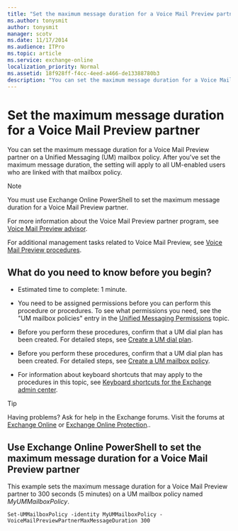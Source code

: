 ```yaml
---
title: "Set the maximum message duration for a Voice Mail Preview partner"
ms.author: tonysmit
author: tonysmit
manager: scotv
ms.date: 11/17/2014
ms.audience: ITPro
ms.topic: article
ms.service: exchange-online
localization_priority: Normal
ms.assetid: 18f928ff-f4cc-4eed-a466-de13388780b3
description: "You can set the maximum message duration for a Voice Mail Preview partner on a Unified Messaging (UM) mailbox policy. After you've set the maximum message duration, the setting will apply to all UM-enabled users who are linked with that mailbox policy."
---
```


# Set the maximum message duration for a Voice Mail Preview partner

You can set the maximum message duration for a Voice Mail Preview partner on a Unified Messaging (UM) mailbox policy. After you've set the maximum message duration, the setting will apply to all UM-enabled users who are linked with that mailbox policy.
  
> [!NOTE]
> You must use Exchange Online PowerShell to set the maximum message duration for a Voice Mail Preview partner. 
  
For more information about the Voice Mail Preview partner program, see [Voice Mail Preview advisor](voice-mail-preview-advisor.md).
  
For additional management tasks related to Voice Mail Preview, see [Voice Mail Preview procedures](voice-mail-preview-procedures.md).
  
## What do you need to know before you begin?

- Estimated time to complete: 1 minute.
    
- You need to be assigned permissions before you can perform this procedure or procedures. To see what permissions you need, see the "UM mailbox policies" entry in the [Unified Messaging Permissions](https://technet.microsoft.com/library/d326c3bc-8f33-434a-bf02-a83cc26a5498.aspx) topic. 
    
- Before you perform these procedures, confirm that a UM dial plan has been created. For detailed steps, see [Create a UM dial plan](../../voice-mail-unified-messaging/connect-voice-mail-system/create-um-dial-plan.md).
    
- Before you perform these procedures, confirm that a UM dial plan has been created. For detailed steps, see [Create a UM mailbox policy](../../voice-mail-unified-messaging/set-up-voice-mail/create-um-mailbox-policy.md).
    
- For information about keyboard shortcuts that may apply to the procedures in this topic, see [Keyboard shortcuts for the Exchange admin center](../../accessibility/keyboard-shortcuts-in-admin-center.md).
    
> [!TIP]
> Having problems? Ask for help in the Exchange forums. Visit the forums at [Exchange Online](https://go.microsoft.com/fwlink/p/?linkId=267542) or [Exchange Online Protection](https://go.microsoft.com/fwlink/p/?linkId=285351).. 
  
## Use Exchange Online PowerShell to set the maximum message duration for a Voice Mail Preview partner

This example sets the maximum message duration for a Voice Mail Preview partner to 300 seconds (5 minutes) on a UM mailbox policy named  _MyUMMailboxPolicy_.
  
```
Set-UMMailboxPolicy -identity MyUMMailboxPolicy -VoiceMailPreviewPartnerMaxMessageDuration 300
```


